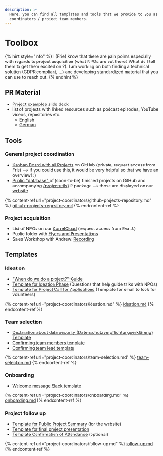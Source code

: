 ```yaml
---
description: >-
  Here, you can find all templates and tools that we provide to you as project
  coordinators / project team members.
---
```


# Toolbox

{% hint style="info" %}
I (Frie) know that there are pain points especially with regards to project acquisition (what NPOs are out there? What do I tell them to get them excited on ?). I am working on both finding a technical solution (GDPR compliant, ...) and developing standardized material that you can use to reach out.
{% endhint %}

## PR Material

* [Project examples](https://docs.google.com/presentation/d/12dlmWxYxYqk1iedmSk48DwNiaomr45UM0jMUGblDQdQ/edit?usp=sharing) slide deck
* list of projects with linked resources such as podcast episodes, YouTube videos, repositories etc.
  * [English](https://correlaid.github.io/projects/project\_pr/correlaid\_projects\_pr\_en.html)
  * [German](https://correlaid.github.io/projects/project\_pr/correlaid\_projects\_pr\_de.html)

## Tools

### General project coordination

* [Kanban Board with all Projects](https://github.com/CorrelAid/projects/projects/1) on GitHub (private, request access from Frie) --> if you could use this, it would be very helpful so that we have an overview! :)
* [Public "database" ](https://github.com/CorrelAid/projectsdb)of (soon-to-be) finished projects on GitHub and accompanying [{projectutils}](https://github.com/CorrelAid/projectutils) R package --> those are displayed on our [website](https://correlaid.org/projects)

{% content-ref url="project-coordinators/github-projects-repository.md" %}
[github-projects-repository.md](project-coordinators/github-projects-repository.md)
{% endcontent-ref %}

### Project acquisition

* List of NPOs on our [CorrelCloud](../wiki/infrastructure/correlcloud.md) (request access from Eva J.)
* Public folder with [Flyers and Presentations](https://correlcloud.org/index.php/s/kdQarxfDHeS8pFs)
* Sales Workshop with Andrew: [Recording](https://youtu.be/7fq9TNuCejQ)

## Templates

### Ideation

* ["When do we do a project?"-Guide](project-decision-guide.md)
* [Template for Ideation Phase](https://pad.correlaid.org/q8nnfNimT3Shj9\_wUp-kvQ) (Questions that help guide talks with NPOs)
* [Template for Project Call for Applications](https://pad.correlaid.org/rLUIX\_MdS\_urNKF4WkcaQQ) (Template for email to look for volunteers)

{% content-ref url="project-coordinators/ideation.md" %}
[ideation.md](project-coordinators/ideation.md)
{% endcontent-ref %}

### Team selection

* [Declaration about data security (Datenschutzverpflichtungserklärung) Template](https://correlcloud.org/index.php/s/7PSskX9yN7RKmoi?path=%2Ftemplate\_data\_privacy)
* [Confirming team members template](project-coordinators/team-selection.md#confirming-team-members)
* [Confirming team lead template](project-coordinators/team-selection.md#confirming-team-lead)

{% content-ref url="project-coordinators/team-selection.md" %}
[team-selection.md](project-coordinators/team-selection.md)
{% endcontent-ref %}

### Onboarding

* [Welcome message Slack template](project-coordinators/onboarding.md#welcome-message)

{% content-ref url="project-coordinators/onboarding.md" %}
[onboarding.md](project-coordinators/onboarding.md)
{% endcontent-ref %}

### Project follow up

* [Template for Public Project Summary](https://pad.correlaid.org/lTV3NzFNRxGK3wrcSYIk4Q) (for the website)
* [Template for final project presentation](https://correlcloud.org/index.php/s/7PSskX9yN7RKmoi?path=%2Ffollow\_up)
* [Template Confirmation of Attendance](https://correlcloud.org/index.php/s/7PSskX9yN7RKmoi?path=%2Ftemplate\_confirmation\_attendance) (optional)

{% content-ref url="project-coordinators/follow-up.md" %}
[follow-up.md](project-coordinators/follow-up.md)
{% endcontent-ref %}
